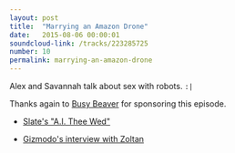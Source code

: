 ```yaml
---
layout: post
title:  "Marrying an Amazon Drone"
date:   2015-08-06 00:00:01
soundcloud-link: /tracks/223285725
number: 10
permalink: marrying-an-amazon-drone
---
```


Alex and Savannah talk about sex with robots. `:|`

Thanks again to [Busy Beaver](https://www.busybeaver.net/) for sponsoring this episode.

- [Slate's "A.I. Thee Wed"](http://www.slate.com/articles/technology/future_tense/2015/08/humans_should_be_able_to_marry_robots.html)

- [Gizmodo's interview with Zoltan](http://gizmodo.com/367698/technosexual-one-mans-tale-of-robot-love)